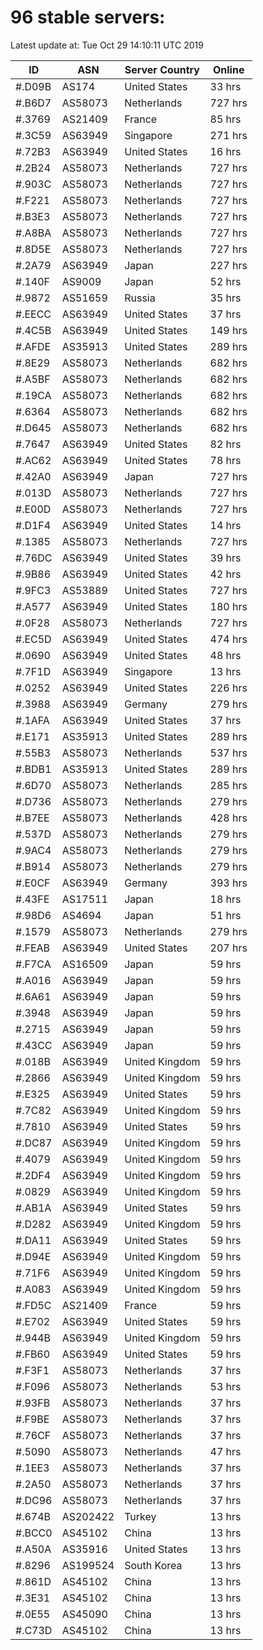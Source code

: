 # 96 stable servers:

Latest update at: Tue Oct 29 14:10:11 UTC 2019

| ID | ASN | Server Country | Online |
| -- | --- | -------------- | ------ |
| #.D09B | AS174 | United States | 33 hrs |
| #.B6D7 | AS58073 | Netherlands | 727 hrs |
| #.3769 | AS21409 | France | 85 hrs |
| #.3C59 | AS63949 | Singapore | 271 hrs |
| #.72B3 | AS63949 | United States | 16 hrs |
| #.2B24 | AS58073 | Netherlands | 727 hrs |
| #.903C | AS58073 | Netherlands | 727 hrs |
| #.F221 | AS58073 | Netherlands | 727 hrs |
| #.B3E3 | AS58073 | Netherlands | 727 hrs |
| #.A8BA | AS58073 | Netherlands | 727 hrs |
| #.8D5E | AS58073 | Netherlands | 727 hrs |
| #.2A79 | AS63949 | Japan | 227 hrs |
| #.140F | AS9009 | Japan | 52 hrs |
| #.9872 | AS51659 | Russia | 35 hrs |
| #.EECC | AS63949 | United States | 37 hrs |
| #.4C5B | AS63949 | United States | 149 hrs |
| #.AFDE | AS35913 | United States | 289 hrs |
| #.8E29 | AS58073 | Netherlands | 682 hrs |
| #.A5BF | AS58073 | Netherlands | 682 hrs |
| #.19CA | AS58073 | Netherlands | 682 hrs |
| #.6364 | AS58073 | Netherlands | 682 hrs |
| #.D645 | AS58073 | Netherlands | 682 hrs |
| #.7647 | AS63949 | United States | 82 hrs |
| #.AC62 | AS63949 | United States | 78 hrs |
| #.42A0 | AS63949 | Japan | 727 hrs |
| #.013D | AS58073 | Netherlands | 727 hrs |
| #.E00D | AS58073 | Netherlands | 727 hrs |
| #.D1F4 | AS63949 | United States | 14 hrs |
| #.1385 | AS58073 | Netherlands | 727 hrs |
| #.76DC | AS63949 | United States | 39 hrs |
| #.9B86 | AS63949 | United States | 42 hrs |
| #.9FC3 | AS53889 | United States | 727 hrs |
| #.A577 | AS63949 | United States | 180 hrs |
| #.0F28 | AS58073 | Netherlands | 727 hrs |
| #.EC5D | AS63949 | United States | 474 hrs |
| #.0690 | AS63949 | United States | 48 hrs |
| #.7F1D | AS63949 | Singapore | 13 hrs |
| #.0252 | AS63949 | United States | 226 hrs |
| #.3988 | AS63949 | Germany | 279 hrs |
| #.1AFA | AS63949 | United States | 37 hrs |
| #.E171 | AS35913 | United States | 289 hrs |
| #.55B3 | AS58073 | Netherlands | 537 hrs |
| #.BDB1 | AS35913 | United States | 289 hrs |
| #.6D70 | AS58073 | Netherlands | 285 hrs |
| #.D736 | AS58073 | Netherlands | 279 hrs |
| #.B7EE | AS58073 | Netherlands | 428 hrs |
| #.537D | AS58073 | Netherlands | 279 hrs |
| #.9AC4 | AS58073 | Netherlands | 279 hrs |
| #.B914 | AS58073 | Netherlands | 279 hrs |
| #.E0CF | AS63949 | Germany | 393 hrs |
| #.43FE | AS17511 | Japan | 18 hrs |
| #.98D6 | AS4694 | Japan | 51 hrs |
| #.1579 | AS58073 | Netherlands | 279 hrs |
| #.FEAB | AS63949 | United States | 207 hrs |
| #.F7CA | AS16509 | Japan | 59 hrs |
| #.A016 | AS63949 | Japan | 59 hrs |
| #.6A61 | AS63949 | Japan | 59 hrs |
| #.3948 | AS63949 | Japan | 59 hrs |
| #.2715 | AS63949 | Japan | 59 hrs |
| #.43CC | AS63949 | Japan | 59 hrs |
| #.018B | AS63949 | United Kingdom | 59 hrs |
| #.2866 | AS63949 | United Kingdom | 59 hrs |
| #.E325 | AS63949 | United States | 59 hrs |
| #.7C82 | AS63949 | United Kingdom | 59 hrs |
| #.7810 | AS63949 | United States | 59 hrs |
| #.DC87 | AS63949 | United Kingdom | 59 hrs |
| #.4079 | AS63949 | United Kingdom | 59 hrs |
| #.2DF4 | AS63949 | United Kingdom | 59 hrs |
| #.0829 | AS63949 | United Kingdom | 59 hrs |
| #.AB1A | AS63949 | United States | 59 hrs |
| #.D282 | AS63949 | United Kingdom | 59 hrs |
| #.DA11 | AS63949 | United States | 59 hrs |
| #.D94E | AS63949 | United Kingdom | 59 hrs |
| #.71F6 | AS63949 | United Kingdom | 59 hrs |
| #.A083 | AS63949 | United Kingdom | 59 hrs |
| #.FD5C | AS21409 | France | 59 hrs |
| #.E702 | AS63949 | United States | 59 hrs |
| #.944B | AS63949 | United Kingdom | 59 hrs |
| #.FB60 | AS63949 | United States | 59 hrs |
| #.F3F1 | AS58073 | Netherlands | 37 hrs |
| #.F096 | AS58073 | Netherlands | 53 hrs |
| #.93FB | AS58073 | Netherlands | 37 hrs |
| #.F9BE | AS58073 | Netherlands | 37 hrs |
| #.76CF | AS58073 | Netherlands | 37 hrs |
| #.5090 | AS58073 | Netherlands | 47 hrs |
| #.1EE3 | AS58073 | Netherlands | 37 hrs |
| #.2A50 | AS58073 | Netherlands | 37 hrs |
| #.DC96 | AS58073 | Netherlands | 37 hrs |
| #.674B | AS202422 | Turkey | 13 hrs |
| #.BCC0 | AS45102 | China | 13 hrs |
| #.A50A | AS35916 | United States | 13 hrs |
| #.8296 | AS199524 | South Korea | 13 hrs |
| #.861D | AS45102 | China | 13 hrs |
| #.3E31 | AS45102 | China | 13 hrs |
| #.0E55 | AS45090 | China | 13 hrs |
| #.C73D | AS45102 | China | 13 hrs |

